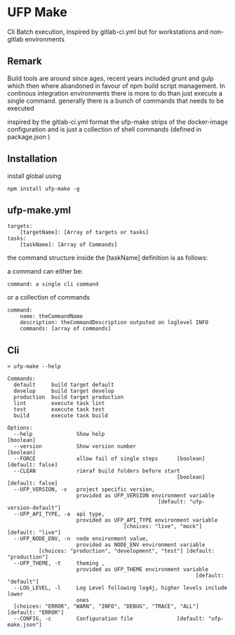 # UFP Make

Cli Batch execution, inspired by gitlab-ci.yml but for workstations and non-gitlab environments

## Remark

Build tools are around since ages, recent years included grunt and gulp which then where abandoned
in favour of npm build script management. In continous integration environments there is more to
do than just execute a single command. generally there is a bunch of commands that needs to be executed

inspired by the gitlab-ci.yml format the ufp-make strips of the docker-image configuration and is just
a collection of shell commands (defined in package.json )


## Installation

install global using

    npm install ufp-make -g

## ufp-make.yml

    targets:
        [targetName]: [Array of targets or tasks]
    tasks:
        [taskName]: [Array of Commands]

the command structure inside the [taskName] definition is as follows:

a command can either be:

    command: a single cli command

or a collection of commands

    command:
        name: theCommandName
        description: theCommandDescription outputed on loglevel INFO
        commands: [array of commands]


## Cli

    > ufp-make --help

    Commands:
      default     build target default
      develop     build target develop
      production  build target production
      lint        execute task lint
      test        execute task test
      build       execute task build

    Options:
      --help              Show help                                        [boolean]
      --version           Show version number                              [boolean]
      --FORCE             allow fail of single steps      [boolean] [default: false]
      --CLEAN             rimraf build folders before start
                                                          [boolean] [default: false]
      --UFP_VERSION, -v   project specific version,
                          provided as UFP_VERSION environment variable
                                                    [default: "ufp-version-default"]
      --UFP_API_TYPE, -a  api type,
                          provided as UFP_API_TYPE environment variable
                                         [choices: "live", "mock"] [default: "live"]
      --UFP_NODE_ENV, -n  node environment value,
                          provided as NODE_ENV environment variable
              [choices: "production", "development", "test"] [default: "production"]
      --UFP_THEME, -t     theming ,
                          provided as UFP_THEME environment variable
                                                                [default: "default"]
      --LOG_LEVEL, -l     Log Level following log4j, higher levels include lower
                          ones
      [choices: "ERROR", "WARN", "INFO", "DEBUG", "TRACE", "ALL"] [default: "ERROR"]
      --CONFIG, -c        Configuration file              [default: "ufp-make.json"]
